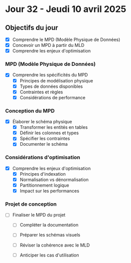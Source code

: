 # Jour 32 - Jeudi 10 avril 2025

## Objectifs du jour
- [X] Comprendre le MPD (Modèle Physique de Données)
- [X] Concevoir un MPD à partir du MLD
- [X] Comprendre les enjeux d'optimisation

### MPD (Modèle Physique de Données)
- [X] Comprendre les spécificités du MPD
  - [X] Principes de modélisation physique
  - [X] Types de données disponibles
  - [X] Contraintes et règles
  - [X] Considérations de performance

### Conception du MPD
- [X] Élaborer le schéma physique
  - [X] Transformer les entités en tables
  - [X] Définir les colonnes et types
  - [X] Spécifier les contraintes
  - [X] Documenter le schéma

### Considérations d'optimisation
- [X] Comprendre les enjeux d'optimisation
  - [X] Principes d'indexation
  - [X] Normalisation vs dénormalisation
  - [X] Partitionnement logique
  - [X] Impact sur les performances

### Projet de conception
- [ ] Finaliser le MPD du projet
  - [ ] Compléter la documentation
  - [ ] Préparer les schémas visuels
  - [ ] Réviser la cohérence avec le MLD
  - [ ] Anticiper les cas d'utilisation

